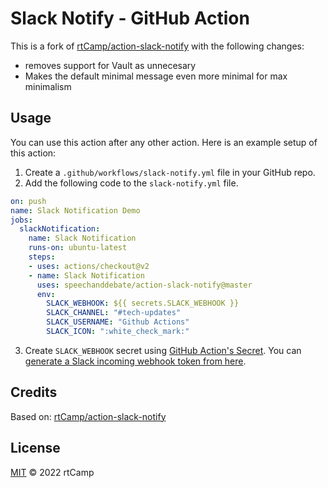 # Slack Notify - GitHub Action

This is a fork of [rtCamp/action-slack-notify](rtCamp/action/slack-notify) with the following changes:
* removes support for Vault as unnecesary
* Makes the default minimal message even more minimal for max minimalism

## Usage

You can use this action after any other action. Here is an example setup of this action:

1. Create a `.github/workflows/slack-notify.yml` file in your GitHub repo.
2. Add the following code to the `slack-notify.yml` file.

```yml
on: push
name: Slack Notification Demo
jobs:
  slackNotification:
    name: Slack Notification
    runs-on: ubuntu-latest
    steps:
    - uses: actions/checkout@v2
    - name: Slack Notification
      uses: speechanddebate/action-slack-notify@master
      env:
        SLACK_WEBHOOK: ${{ secrets.SLACK_WEBHOOK }}
        SLACK_CHANNEL: "#tech-updates"
        SLACK_USERNAME: "Github Actions"
        SLACK_ICON: ":white_check_mark:"
```

3. Create `SLACK_WEBHOOK` secret using [GitHub Action's Secret](https://help.github.com/en/actions/configuring-and-managing-workflows/creating-and-storing-encrypted-secrets#creating-encrypted-secrets-for-a-repository). You can [generate a Slack incoming webhook token from here](https://slack.com/apps/A0F7XDUAZ-incoming-webhooks).

## Credits
Based on: [rtCamp/action-slack-notify](https://github.com/rtCamp/action-slack-notify)

## License
[MIT](LICENSE) © 2022 rtCamp
